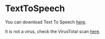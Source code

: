 # TextToSpeech
You can download Text To Speech [here](https://drive.google.com/uc?id=1shaIUtGzde9H9ezzrffBzdNot5Me_neb&export=download).

It is not a virus, check the VirusTotal scan [here](https://www.virustotal.com/gui/file/910090bed15a73aa897b55d829b6a63d091e45ed09215c707d022ab9025b6f05?nocache=1).
